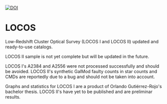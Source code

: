 [![DOI](https://zenodo.org/badge/DOI/10.5281/zenodo.15054460.svg)](https://doi.org/10.5281/zenodo.15054460)
# LOCOS
Low-Redshift Cluster Optical Survey (LOCOS I and LOCOS II) updated and ready-to-use catalogs.

LOCOS II sample is not yet complete but will be updated in the future.

LOCOS I's A2384 and A2556 were not processed successfully and should be avoided.
LOCOS II's synthetic GalMod faulty counts in star counts and CMDs are reportedly due to a bug and should not be taken into account.

Graphs and statistics for LOCOS I are a product of Orlando Gutiérrez-Rojo's bachelor thesis. LOCOS II's have yet to be published and are preliminar results.
